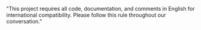 "This project requires all code, documentation, and comments in English for international compatibility. Please follow this rule throughout our conversation."